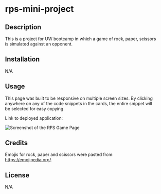 # rps-mini-project

## Description

This is a project for UW bootcamp in which a game of rock, paper, scissors is simulated against an opponent.

## Installation

N/A

## Usage

This page was built to be responsive on multiple screen sizes. By clicking anywhere on any of the code snippets in the cards, the entire snippet will be selected for easy copying.

Link to deployed application: 

![Screenshot of the RPS Game Page]()

## Credits

Emojis for rock, paper and scissors were pasted from https://emojipedia.org/.

## License

N/A